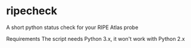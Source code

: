 # ripecheck
A short python status check for your RIPE Atlas probe

Requirements
The script needs Python 3.x, it won't work with Python 2.x
